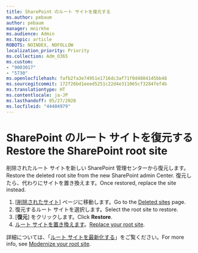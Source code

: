 ```yaml
---
title: SharePoint のルート サイトを復元する
ms.author: pebaum
author: pebaum
manager: mnirkhe
ms.audience: Admin
ms.topic: article
ROBOTS: NOINDEX, NOFOLLOW
localization_priority: Priority
ms.collection: Adm_O365
ms.custom:
- "9003017"
- "5730"
ms.openlocfilehash: fafb2fa3e74951e1716dc3af71f0d4884145bb48
ms.sourcegitcommit: 172f26bd1eeed5251c22d4e311065cf3284fef4b
ms.translationtype: HT
ms.contentlocale: ja-JP
ms.lasthandoff: 05/27/2020
ms.locfileid: "44404979"
---
```

# <a name="restore-the-sharepoint-root-site"></a><span data-ttu-id="82af5-102">SharePoint のルート サイトを復元する</span><span class="sxs-lookup"><span data-stu-id="82af5-102">Restore the SharePoint root site</span></span>

<span data-ttu-id="82af5-103">削除されたルート サイトを新しい SharePoint 管理センターから復元します。</span><span class="sxs-lookup"><span data-stu-id="82af5-103">Restore the deleted root site from the new SharePoint admin Center.</span></span> <span data-ttu-id="82af5-104">復元したら、代わりにサイトを置き換えます。</span><span class="sxs-lookup"><span data-stu-id="82af5-104">Once restored, replace the site instead.</span></span>

1. <span data-ttu-id="82af5-105">[[削除されたサイト](https://admin.microsoft.com/sharepoint?page=recycleBin&modern=true)] ページに移動します。</span><span class="sxs-lookup"><span data-stu-id="82af5-105">Go to the [Deleted sites](https://admin.microsoft.com/sharepoint?page=recycleBin&modern=true) page.</span></span> 
2. <span data-ttu-id="82af5-106">復元するルート サイトを選択します。</span><span class="sxs-lookup"><span data-stu-id="82af5-106">Select the root site to restore.</span></span>
3. <span data-ttu-id="82af5-107">[**復元**] をクリックします。</span><span class="sxs-lookup"><span data-stu-id="82af5-107">Click **Restore**.</span></span>
4. <span data-ttu-id="82af5-108">[ルート サイトを置き換えます](https://docs.microsoft.com/sharepoint/troubleshoot/sites/url-that-resides-under-root-site-collection-is-broken)。</span><span class="sxs-lookup"><span data-stu-id="82af5-108">[Replace your root site](https://docs.microsoft.com/sharepoint/troubleshoot/sites/url-that-resides-under-root-site-collection-is-broken).</span></span>

<span data-ttu-id="82af5-109">詳細については、「[ルート サイトを最新化する](https://docs.microsoft.com/sharepoint/modern-root-site)」をご覧ください。</span><span class="sxs-lookup"><span data-stu-id="82af5-109">For more info, see [Modernize your root site](https://docs.microsoft.com/sharepoint/modern-root-site).</span></span>
